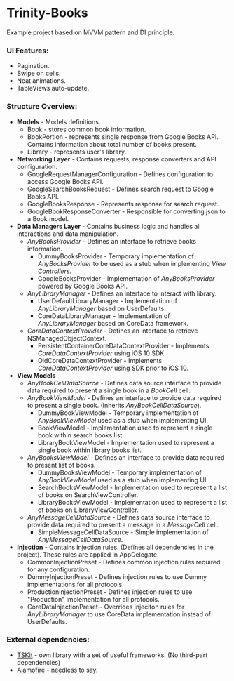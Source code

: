 # Trinity-Books

Example project based on MVVM pattern and DI principle.
  
### UI Features:
* Pagination.
* Swipe on cells.
* Neat animations.
* TableViews auto-update.

### Structure Overview:

* **Models** - Models definitions.
  * Book - stores common book information.
  * BookPortion - represents single response from Google Books API. Contains information about total number of books present.
  * Library - represents user's library.
* **Networking Layer** - Contains requests, response converters and API configuration.
  * GoogleRequestManagerConfiguration - Defines configuration to access Google Books API.
  * GoogleSearchBooksRequest - Defines search request to Google Books API.
  * GoogleBooksResponse - Represents response for search request.
  * GoogleBookResponseConverter - Responsible for converting json to a Book model.
* **Data Managers Layer** - Contains business logic and handles all interactions and data manipulation.
  * *AnyBooksProvider* - Defines an interface to retrieve books information.
     * DummyBooksProvider - Temporary implementation of *AnyBooksProvider* to be used as a stub when implementing *View Controllers*.
     * GoogleBooksProvider - Implementation of *AnyBooksProvider* powered by Google Books API.
  * *AnyLibraryManager* - Defines an interface to interact with library.
     * UserDefaultLibraryManager - Implementation of *AnyLibraryManager* based on UserDefaults.
     * CoreDataLibraryManager - Implementation of *AnyLibraryManager* based on CoreData framework.
  * *CoreDataContextProvider* - Defines an interface to retrieve NSManagedObjectContext.
     * PersistentContainerCoreDataContextProvider - Implements *CoreDataContextProvider* using iOS 10 SDK.
     * OldCoreDataContextProvider - Implements *CoreDataContextProvider* using SDK prior to iOS 10.
* **View Models**
  * *AnyBookCellDataSource* - Defines data source interface to provide data required to present a single book in a *BookCell* cell.
  * *AnyBookViewModel* - Defines an interface to provide data required to present a single book. (Inherits *AnyBookCellDataSource*).
    * DummyBookViewModel - Temporary implementation of *AnyBookViewModel* used as a stub when implementing UI.
    * BookViewModel - Implementation used to represent a single book within search books list.
    * LibraryBookViewModel - Implementation used to represent a single book within library books list.
  * *AnyBooksViewModel* - Defines an interface to provide data required to present list of books.
    * DummyBooksViewModel - Temporary implementation of *AnyBookViewModel* used as a stub when implementing UI.
    * SearchBooksViewModel - Implementation used to represent a list of books on SearchViewController.
    * LibraryBooksViewModel - Implementation used to represent a list of books on LibraryViewController.
  * *AnyMessageCellDataSource* - Defines data source interface to provide data required to present a message in a *MessageCell* cell.
    * SimpleMessageCellDataSource - Simple implementation of *AnyMessageCellDataSource*. 
* **Injection** - Contains injection rules. (Defines all dependencies in the project). These rules are applied in AppDelegate.
  * CommonInjectionPreset - Defines common injection rules required for any configuration.
  * DummyInjectionPreset - Defines injection rules to use Dummy implementations for all protocols.
  * ProductionInjectionPreset - Defines injection rules to use "Production" implementation for all protocols.
  * CoreDataInjectionPreset - Overrides injeciton rules for *AnyLibraryManager* to use CoreData implementation instead of UserDefaults.
  
### External dependencies:
* [TSKit](https://github.com/adya/TSKit) - own library with a set of useful frameworks. (No third-part dependencies)
* [Alamofire](https://github.com/Alamofire/Alamofire) - needless to say.  
